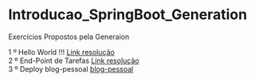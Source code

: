 # Introducao_SpringBoot_Generation
Exercícios Propostos pela Generaion

1 º Hello World !!! <a href="https://github.com/luisfsm/Introducao_SpringBoot_Generation/tree/master/HELLO_WORLD">Link resolução</a> <br>
2 º End-Point de Tarefas <a href="https://github.com/luisfsm/Introducao_SpringBoot_Generation/tree/master/AtividadeSemanal">Link resolução</a>  </br>
3 º Deploy blog-pessoal <a href="https://bloggenlfelipe.herokuapp.com/">blog-pessoal</a>
